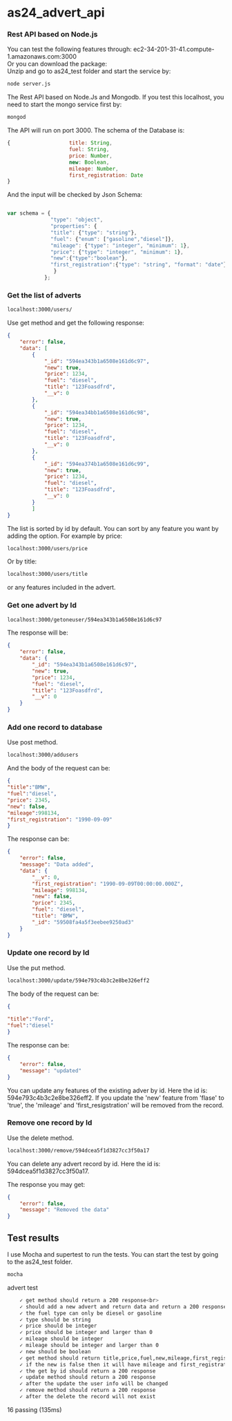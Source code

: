 # as24_advert_api

### Rest API based on Node.js
You can test the following features through: ec2-34-201-31-41.compute-1.amazonaws.com:3000<br>
Or you can download the package:<br>
Unzip and go to as24_test folder and start the service by:<br>
```sh
node server.js
```
The Rest API based on Node.Js and Mongodb. If you test this localhost, you need to start the mongo service first by:
```sh
mongod
```
The API will run on port 3000.
The schema of the Database is:
```javascript
{                   title: String,
                    fuel: String,
                    price: Number,
                    new: Boolean,
                    mileage: Number,
                    first_registration: Date
}
```
And the input will be checked by Json Schema:
```javascript

var schema = {
              "type": "object",
              "properties": {
              "title": {"type": "string"},
              "fuel": {"enum": ["gasoline","diesel"]},
              "mileage": {"type": "integer", "minimum": 1},
              "price": {"type": "integer", "minimum": 1},
              "new":{"type":"boolean"},
              "first_registration":{"type": "string", "format": "date"}
               }
            };
```
### Get the list of adverts
```sh
localhost:3000/users/
```
Use get method and get the following response:
```json
{
    "error": false,
    "data": [
        {
            "_id": "594ea343b1a6508e161d6c97",
            "new": true,
            "price": 1234,
            "fuel": "diesel",
            "title": "123Foasdfrd",
            "__v": 0
        },
        {
            "_id": "594ea34bb1a6508e161d6c98",
            "new": true,
            "price": 1234,
            "fuel": "diesel",
            "title": "123Foasdfrd",
            "__v": 0
        },
        {
            "_id": "594ea374b1a6508e161d6c99",
            "new": true,
            "price": 1234,
            "fuel": "diesel",
            "title": "123Foasdfrd",
            "__v": 0
        }
        ]
}
```
The list is sorted by id by default.
You can sort by any feature you want by adding the option. For example by price:
```sh
localhost:3000/users/price
```
Or by title:
```sh
localhost:3000/users/title
```
or any features included in the advert.

### Get one advert by Id
```sh
localhost:3000/getoneuser/594ea343b1a6508e161d6c97
```
The response will be:
```json
{
    "error": false,
    "data": {
        "_id": "594ea343b1a6508e161d6c97",
        "new": true,
        "price": 1234,
        "fuel": "diesel",
        "title": "123Foasdfrd",
        "__v": 0
    }
}
```
### Add one record to database
Use post method.
```sh
localhost:3000/addusers
```
And the body of the request can be:
```json
{
"title":"BMW",
"fuel":"diesel",
"price": 2345,
"new": false,
"mileage":998134,
"first_registration": "1990-09-09"
}
```
The response can be:
```json
{
    "error": false,
    "message": "Data added",
    "data": {
        "__v": 0,
        "first_registration": "1990-09-09T00:00:00.000Z",
        "mileage": 998134,
        "new": false,
        "price": 2345,
        "fuel": "diesel",
        "title": "BMW",
        "_id": "59508fa4a5f3eebee9250ad3"
    }
}
```
### Update one record by Id
Use the put method.
```sh
localhost:3000/update/594e793c4b3c2e8be326eff2
```
The body of the request can be:
```json
{
	
"title":"Ford",
"fuel":"diesel"
}
```
The response can be:
```json
{
    "error": false,
    "message": "updated"
}
```

You can update any features of the existing adver by id. Here the id is: 594e793c4b3c2e8be326eff2.
If you update the 'new' feature from 'flase' to 'true', the 'mileage' and 'first_resigstration' will be removed from the record.

### Remove one record by Id
Use the delete method.
```sh
localhost:3000/remove/594dcea5f1d3827cc3f50a17
```
You can delete any advert record by id. Here the id is: 594dcea5f1d3827cc3f50a17.

The response you may get:
```json
{
    "error": false,
    "message": "Removed the data"
}
```
## Test results
I use Mocha and supertest to run the tests.
You can start the test by going to the as24_test folder.
```sh
mocha
```
advert test
```sh
    ✓ get method should return a 200 response<br>
    ✓ should add a new advert and return data and return a 200 response
    ✓ the fuel type can only be diesel or gasoline
    ✓ type should be string
    ✓ price should be integer
    ✓ price should be integer and larger than 0
    ✓ mileage should be integer
    ✓ mileage should be integer and larger than 0
    ✓ new should be boolean
    ✓ get method should return title,price,fuel,new,mileage,first_registration
    ✓ if the new is false then it will have mileage and first_registration
    ✓ the get by id should return a 200 response
    ✓ update method should return a 200 response
    ✓ after the update the user info will be changed
    ✓ remove method should return a 200 response
    ✓ after the delete the record will not exist
```

  16 passing (135ms)


